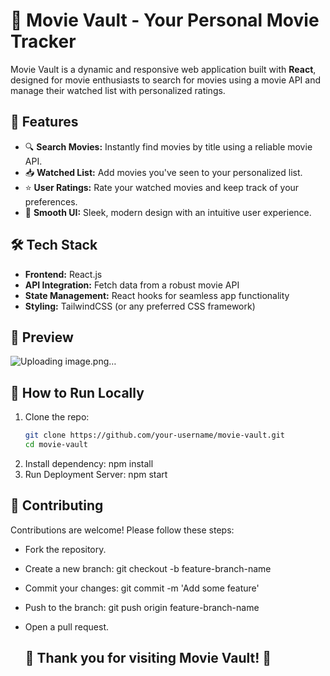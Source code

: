# 🎥 Movie Vault - Your Personal Movie Tracker  

Movie Vault is a dynamic and responsive web application built with **React**, designed for movie enthusiasts to search for movies using a movie API and manage their watched list with personalized ratings.

## 🚀 Features  
- 🔍 **Search Movies:** Instantly find movies by title using a reliable movie API.  
- 📥 **Watched List:** Add movies you've seen to your personalized list.  
- ⭐ **User Ratings:** Rate your watched movies and keep track of your preferences.  
- 🎨 **Smooth UI:** Sleek, modern design with an intuitive user experience.

## 🛠️ Tech Stack  
- **Frontend:** React.js  
- **API Integration:** Fetch data from a robust movie API  
- **State Management:** React hooks for seamless app functionality  
- **Styling:** TailwindCSS (or any preferred CSS framework)  

## 📸 Preview  
![Uploading image.png…]()
  

## 🏁 How to Run Locally  

1. Clone the repo:  
   ```bash
   git clone https://github.com/your-username/movie-vault.git
   cd movie-vault
2. Install dependency:
     npm install
3. Run Deployment Server:
     npm start
## 🌟 Contributing
Contributions are welcome! Please follow these steps:

- Fork the repository.
- Create a new branch: git checkout -b feature-branch-name
- Commit your changes: git commit -m 'Add some feature'
- Push to the branch: git push origin feature-branch-name
- Open a pull request.

  ## 💖 Thank you for visiting Movie Vault! 🎉
